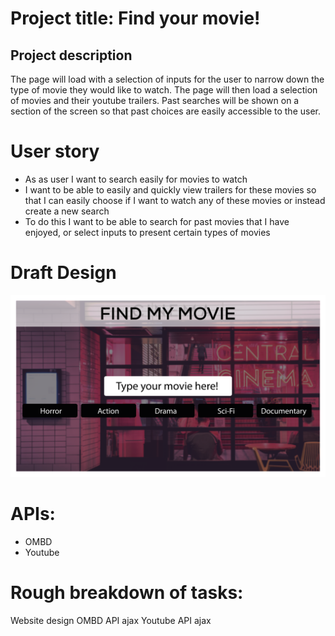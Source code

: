 # Project title: Find your movie!

## Project description

The page will load with a selection of inputs for the user to narrow down the type of movie they would like to watch. The page will then load a selection of movies and their youtube trailers. Past searches will be shown on a section of the screen so that past choices are easily accessible to the user.

# User story
- As as user I want to search easily for movies to watch 
- I want to be able to easily and quickly view trailers for these movies so that I can easily choose if I want to watch any of these movies or instead create a new search
- To do this I want to be able to search for past movies that I have enjoyed, or select inputs to present certain types of movies

# Draft Design

<img src="./images/MovieApp_Home.png">

# APIs:
- OMBD
- Youtube

# Rough breakdown of tasks: 
Website design
OMBD API ajax
Youtube API ajax
